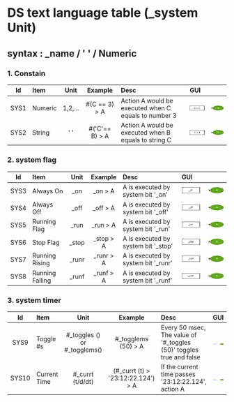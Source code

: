 # DS text language table (_system Unit)

##  syntax :  _name / ' ' / Numeric

### 1.  Constain

|Id| Item | Unit | Example| Desc |  GUI |
|:---:|:----|:--:|:---:|:----|:---|
|SYS1|Numeric | 1,2,...  | #(C == 3) > A  | Action A would be executed when C equals to number 3 | ![AAA](./png/Sys1.dio.png)|
|SYS2|String |' ' | #('C'== B) > A| Action A would be executed when B equals to string C| ![AAA](./png/Sys2.dio.png)|


### 2.  system flag

|Id| Item | Unit | Example| Desc |  GUI |
|:---:|:----|:--:|:---:|:----|:---|
|SYS3|Always On | _on | _on > A  | A is executed by system bit '_on' | ![AAA](./png/Sys3.dio.png)|
|SYS4|Always Off |_off | _off > A| A is executed by system bit '_off' | ![AAA](./png/Sys4.dio.png)|
|SYS5|Running Flag |_run | _run > A| A is executed by system bit '_run' | ![AAA](./png/Sys5.dio.png)|
|SYS6|Stop Flag |_stop | _stop > A| A is executed by system bit '_stop'| ![AAA](./png/Sys6.dio.png)|
|SYS7|Running Rising |_runr | _runr > A | A is executed by system bit '_runr'| ![AAA](./png/Sys7.dio.png)|
|SYS8|Running Falling |_runf | _runf > A | A is executed by system bit '_runf' | ![AAA](./png/Sys8.dio.png)|

### 3.  system timer

|Id| Item | Unit | Example| Desc | GUI |
|:---:|:----|:--:|:---:|:----|:---|
|SYS9|Toggle #s | #_toggles () or #_togglems() | #_togglems (50) > A  | Every 50 msec, The value of '#_toggles (50)' toggles true and false |  ![AAA](./png/Sys9.dio.png)|
|SYS10|Current Time | #_currt (t/d/dt) | (#_currt (t) > '23:12:22.124') > A | If the current time passes '23:12:22.124', action A |  ![AAA](./png/Sys10.dio.png)|

